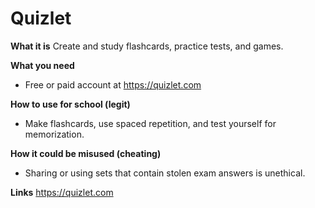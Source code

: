 # Quizlet

**What it is**
Create and study flashcards, practice tests, and games.

**What you need**
- Free or paid account at https://quizlet.com

**How to use for school (legit)**
- Make flashcards, use spaced repetition, and test yourself for memorization.

**How it could be misused (cheating)**
- Sharing or using sets that contain stolen exam answers is unethical.

**Links**
https://quizlet.com
